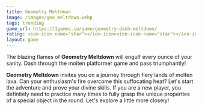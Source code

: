 ```yaml
---
title: Geometry Meltdown
image: /images/geo_meltdown.webp
tags: trending
game_url: https://1games.io/game/geometry-dash-meltdown/
rating: <ion-icon name="star"></ion-icon><ion-icon name="star"></ion-icon><ion-icon name="star"></ion-icon><ion-icon name="star"></ion-icon><ion-icon name="star-half"></ion-icon>
layout: game
---
```



The blazing flames of **Geometry Meltdown** will engulf every ounce of your sanity. Dash through the molten platformer game and pass triumphantly!

**Geometry Meltdown** invites you on a journey through fiery lands of molten lava. Can your enthusiasm's fire overcome this suffocating heat? Let's start the adventure and prove your divine skills. If you are a new player, you definitely need to practice many times to fully grasp the unique properties of a special object in the round. Let's explore a little more closely!